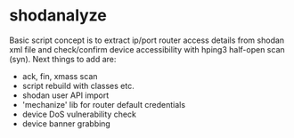 shodanalyze
===========
Basic script concept is to extract ip/port router access details from shodan xml file and check/confirm device accessibility with hping3 half-open scan (syn). Next things to add are:
- ack, fin, xmass scan
- script rebuild with classes etc.
- shodan user API import
- 'mechanize' lib for router default credentials
- device DoS vulnerability check
- device banner grabbing

